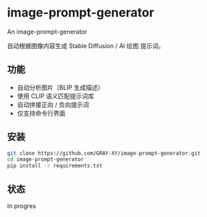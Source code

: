 # image-prompt-generator
An image-prompt-generator

自动根据图像内容生成 Stable Diffusion / AI 绘图 提示词。

##  功能
- 自动分析图片（BLIP 生成描述）
- 使用 CLIP 语义匹配提示词库
- 自动拼接正向 / 负向提示词
- 仅支持命令行界面

##  安装
```bash
git clone https://github.com/GRAY-XY/image-prompt-generator.git
cd image-prompt-generator
pip install -r requirements.txt
```

##  状态
In progres
